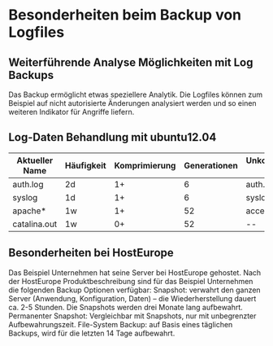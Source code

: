 # Besonderheiten beim Backup von Logfiles 
## Weiterführende Analyse Möglichkeiten mit Log Backups
Das Backup ermöglicht etwas speziellere Analytik. Die Logfiles können zum Beispiel auf nicht autorisierte Änderungen analysiert werden und so einen weiteren Indikator für Angriffe liefern.

## Log-Daten Behandlung mit ubuntu12.04

|Aktueller Name	|Häufigkeit	|Komprimierung	|Generationen	|Unkomprimierter Name	|
| ------------- |-----------| --------- 	| ------------- | ----------------- 	|
|auth.log		|2d			|1+				|6				|auth.log.0				|
|syslog			|1d			|1+				|6				|syslog.0				|
|apache*		|1w			|1+				|52				|access.log.1			|
|catalina.out	|1w			|0+				|52				|--						|

## Besonderheiten bei HostEurope
Das Beispiel Unternehmen hat seine Server  bei HostEurope gehostet. Nach der HostEurope Produktbeschreibung sind für das Beispiel Unternehmen die folgenden Backup Optionen verfügbar:
Snapshot: verwahrt den ganzen Server (Anwendung, Konfiguration, Daten) – die Wiederherstellung dauert ca. 2-5 Stunden. Die Snapshots werden drei Monate lang aufbewahrt.
Permanenter Snapshot: Vergleichbar mit Snapshots, nur mit unbegrenzter Aufbewahrungszeit.
File-System Backup: auf Basis eines täglichen Backups, wird für die letzten 14 Tage aufbewahrt.